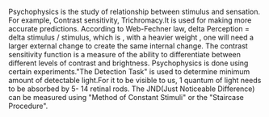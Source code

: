 Psychophysics is the study of relationship between stimulus and sensation. For example, Contrast sensitivity, Trichromacy.It is used for making more accurate predictions.
According to Web-Fechner law, delta Perception = delta stimulus / stimulus, which is , with a heavier weight , one will need a larger external change to create the same internal change.
The contrast sensitivity function is a measure of the ability to differentiate between different levels of contrast and brightness.
Psychophysics is done using certain experiments."The Detection Task" is used to determine minimum amount of detectable light.For it to be visible to us, 1 quantum of light needs to be absorbed by 5- 14 retinal rods.
The JND(Just Noticeable Difference) can be measured using "Method of Constant Stimuli" or the "Staircase Procedure".